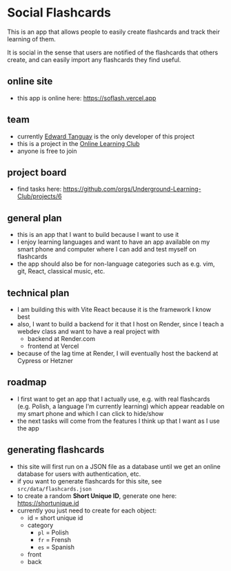 # Social Flashcards

This is an app that allows people to easily create flashcards and track their learning of them.

It is social in the sense that users are notified of the flashcards that others create, and can easily import any flashcards they find useful.

## online site

- this app is online here: https://soflash.vercel.app

## team

- currently [Edward Tanguay](https://github.com/edwardtanguay) is the only developer of this project
- this is a project in the [Online Learning Club](https://github.com/Underground-Learning-Club)
- anyone is free to join

## project board

- find tasks here: https://github.com/orgs/Underground-Learning-Club/projects/6

## general plan

- this is an app that I want to build because I want to use it
- I enjoy learning languages and want to have an app available on my smart phone and computer where I can add and test myself on flashcards
- the app should also be for non-language categories such as e.g. vim, git, React, classical music, etc. 

## technical plan

- I am building this with Vite React because it is the framework I know best
- also, I want to build a backend for it that I host on Render, since I teach a webdev class and want to have a real project with 
  - backend at Render.com
  - frontend at Vercel
- because of the lag time at Render, I will eventually host the backend at Cypress or Hetzner

## roadmap

- I first want to get an app that I actually use, e.g. with real flashcards (e.g. Polish, a language I'm currently learning) which appear readable on my smart phone and which I can click to hide/show
- the next tasks will come from the features I think up that I want as I use the app

## generating flashcards

- this site will first run on a JSON file as a database until we get an online database for users with authentication, etc.
- if you want to generate flashcards for this site, see `src/data/flashcards.json`
- to create a random **Short Unique ID**, generate one here: https://shortunique.id
- currently you just need to create for each object:
  - id = short unique id
  - category
    - `pl` = Polish
    - `fr` = Frensh
    - `es` = Spanish
  - front
  - back
